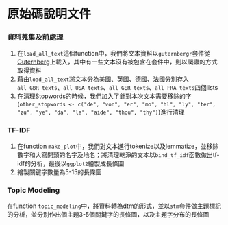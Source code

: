 # 原始碼說明文件

### 資料蒐集及前處理
1. 在`load_all_text`這個function中，我們將文本資料以`guternbergr`套件從[Guternberg](https://www.gutenberg.org/)上載入，其中有一些文本沒有被包含在套件中，則以爬蟲的方式取得資料
2. 藉由`load_all_text`將文本分為美國、英國、德國、法國分別存入`all_GBR_texts`、`all_USA_texts`、`all_GER_texts`、`all_FRA_texts`四個lists
3. 在清理Stopwords的時候，我們加入了針對本次文本需要移除的字(`other_stopwords <- c("de", "von", "er", "mo", "hl", "ly", "ter", "zu", "ye", "da", "la", "aide", "thou", "thy")`)進行清理

### TF-IDF
1. 在function `make_plot`中，我們對文本進行tokenize以及lemmatize，並移除數字和大寫開頭的名字及地名；將清理乾淨的文本以`bind_tf_idf`函數做出tf-idf的分析，最後以`ggplot2`繪製成長條圖
2. 繪製關鍵字數量為5-15的長條圖

### Topic Modeling
在function `topic_modeling`中，將資料轉為dtm的形式，並以`stm`套件做主題標記的分析，並分別作出個主題3-5個關鍵字的長條圖，以及主題字分布的長條圖